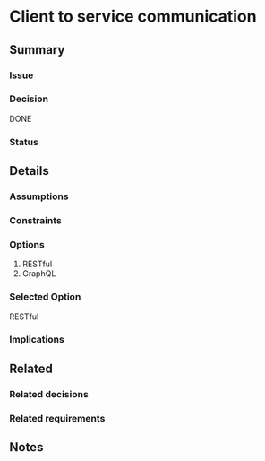 # Client to service communication

## Summary

### Issue

### Decision
DONE

### Status

## Details

### Assumptions

### Constraints

### Options
1. RESTful
2. GraphQL

### Selected Option
RESTful 

### Implications

## Related

### Related decisions

### Related requirements

## Notes